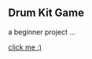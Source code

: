 ## Drum Kit Game
a beginner project ...

[click me :)](https://the-defaultcube.github.io/WEBD22_DrumKit/)
